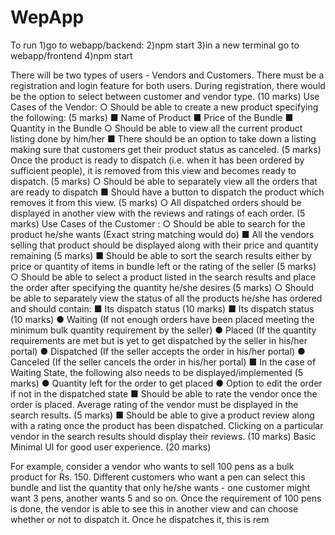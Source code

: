 # WepApp
To run 
  1)go to webapp/backend:
  2)npm start
  3)in a new terminal go to webapp/frontend
  4)npm start

There will be two types of users - Vendors and Customers.
There must be a registration and login feature for both users. During registration, there
would be the option to select between customer and vendor type. (10 marks)
Use Cases of the Vendor:
○ Should be able to create a new product specifying the following: (5 marks)
■ Name of Product
■ Price of the Bundle
■ Quantity in the Bundle
○ Should be able to view all the current product listing done by him/her
■ There should be an option to take down a listing making sure that
customers get their product status as canceled. (5 marks)
Once the product is ready to dispatch (i.e. when it has been ordered by
sufficient people), it is removed from this view and becomes ready to
dispatch. (5 marks)
○ Should be able to separately view all the orders that are ready to dispatch
■ Should have a button to dispatch the product which removes it from this
view. (5 marks)
○ All dispatched orders should be displayed in another view with the reviews and
ratings of each order. (5 marks)
Use Cases of the Customer :
○ Should be able to search for the product he/she wants (Exact string matching
would do)
■ All the vendors selling that product should be displayed along with their
price and quantity remaining (5 marks)
■ Should be able to sort the search results either by price or quantity of
items in bundle left or the rating of the seller (5 marks)
○ Should be able to select a product listed in the search results and place the order
after specifying the quantity he/she desires (5 marks)
○ Should be able to separately view the status of all the products he/she has
ordered and should contain:
■ Its dispatch status (10 marks)
■ Its dispatch status (10 marks)
● Waiting (If not enough orders have been placed meeting the
minimum bulk quantity requirement by the seller)
● Placed (If the quantity requirements are met but is yet to get
dispatched by the seller in his/her portal)
● Dispatched (If the seller accepts the order in his/her portal)
● Canceled (If the seller cancels the order in his/her portal)
■ In the case of Waiting State, the following also needs to be
displayed/implemented (5 marks)
● Quantity left for the order to get placed
● Option to edit the order if not in the dispatched state
■ Should be able to rate the vendor once the order is placed. Average rating
of the vendor must be displayed in the search results. (5 marks)
■ Should be able to give a product review along with a rating once the
product has been dispatched. Clicking on a particular vendor in the
search results should display their reviews. (10 marks)
Basic Minimal UI for good user experience. (20 marks)

For example, consider a vendor who wants to sell 100 pens as a bulk product for Rs. 150.
Different customers who want a pen can select this bundle and list the quantity that only he/she
wants - one customer might want 3 pens, another wants 5 and so on. Once the requirement of
100 pens is done, the vendor is able to see this in another view and can choose whether or not
to dispatch it. Once he dispatches it, this is rem
